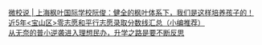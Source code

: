   
[微校说 | 上海枫叶国际学校阮俊：健全的枫叶体系下，我们是这样培养孩子的！](http://www.dianyue.me/archives/443/ftud2gcw6xnx3skh/)  
[近5年&lt;宝山区&gt;零志愿和平行志愿录取分数线汇总（小编推荐）](http://www.dianyue.me/archives/436/vv9zogbkk2l4yqif/)  
[从无奈的普小逆袭进入理想民办，升学之路是要不断反思](http://www.dianyue.me/archives/387/uc5tq7d83g3day2z/)